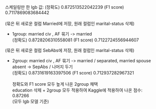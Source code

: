 스케일링만 한 lgb 값: (정확도) 0.872513522042239 (F1 score) 0.7117869083684442
<br><br>
(묶은 뒤 새로운 컬럼 Married에 저장, 원래 컬럼인 marital-status 삭제)
- 1group: married civ , AF 묶기 -> married <br>
                     (정확도) 0.8728206310558081 (F1 score) 0.7122724556944607
                     
(묶은 뒤 새로운 컬럼 SebAbs에 저장, 원래 컬럼인 marital-status 삭제)                     
-  2group: married civ , AF 묶기 -> married / separated, married spouse absent -> SepAbs / 나머지 두기 <br>
                     (정확도) 0.8731619163397506 (F1 score) 0.712937282967321
<br><br>
정확도와 F1 score 모두 높게 나온 2group 채택 <br>
education 삭제 + 2group 모두 적용하여 Kaggle에 적용하여 나온 점수: 0.87266 <br>
(모두 lgb 모델 기준)
